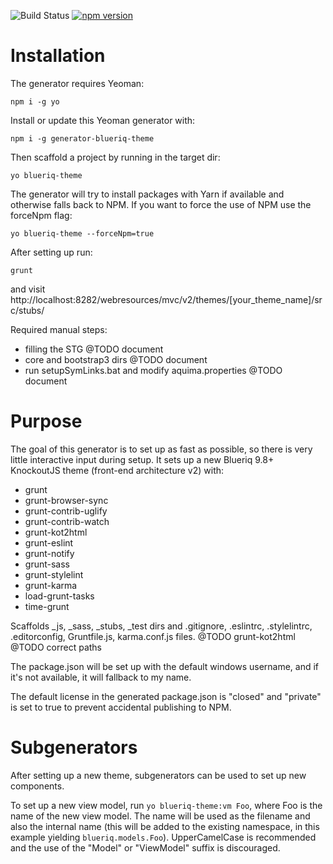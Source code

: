 ![Build Status](https://travis-ci.org/mdvanes/generator-blueriq-theme.svg?branch=master) [![npm version](https://badge.fury.io/js/generator-blueriq-theme.svg)](https://badge.fury.io/js/generator-blueriq-theme)

# Installation

The generator requires Yeoman:

```
npm i -g yo
```

Install or update this Yeoman generator with:

```
npm i -g generator-blueriq-theme
```
Then scaffold a project by running in the target dir:

```
yo blueriq-theme
```

The generator will try to install packages with Yarn if available and otherwise falls back to NPM. If you want to force the use of NPM use the forceNpm flag:

```
yo blueriq-theme --forceNpm=true
```

After setting up run:

```
grunt
```

and visit http://localhost:8282/webresources/mvc/v2/themes/[your_theme_name]/src/stubs/

Required manual steps:

* filling the STG @TODO document
* core and bootstrap3 dirs @TODO document
* run setupSymLinks.bat and modify aquima.properties @TODO document

# Purpose

The goal of this generator is to set up as fast as possible, so there is very little interactive input during setup. 
It sets up a new Blueriq 9.8+ KnockoutJS theme (front-end architecture v2) with:

* grunt
* grunt-browser-sync
* grunt-contrib-uglify
* grunt-contrib-watch
* grunt-kot2html
* grunt-eslint
* grunt-notify
* grunt-sass
* grunt-stylelint
* grunt-karma
* load-grunt-tasks
* time-grunt

Scaffolds \_js, \_sass, \_stubs, _test dirs and .gitignore, .eslintrc, .stylelintrc, .editorconfig, Gruntfile.js, karma.conf.js files.
@TODO grunt-kot2html
@TODO correct paths

The package.json will be set up with the default windows username, and if it's not available, it will fallback to my name. 

The default license in the generated package.json is "closed" and "private" is set to true to prevent accidental publishing to NPM.

# Subgenerators

After setting up a new theme, subgenerators can be used to set up new components.

To set up a new view model, run ```yo blueriq-theme:vm Foo```, where Foo is the name of the new view model. The name will be
used as the filename and also the internal name (this will be added to the existing namespace, in this example yielding
```blueriq.models.Foo```). UpperCamelCase is recommended and the use of the "Model" or "ViewModel" suffix is discouraged.
